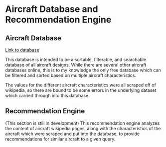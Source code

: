 # Aircraft Database and Recommendation Engine

## Aircraft Database
[Link to database](aircraft_database)

This database is intended to be a sortable, filterable, and searchable database of all aircraft designs. While there are several other aircraft databases online, this is to my knowledge the only free database which can be filtered and sorted based on multiple aircraft characteristics. 

The values for the different aircraft characteristics were all scraped off of wikipedia, so there are bound to be some errors in the underlying dataset which carried through into this database.


## Recommendation Engine
(This section is still in development) 
This recommendation engine analyzes the content of aircraft wikipedia pages, along with the characteristics of the aircraft which were scraped and put into the database, to provide recommendations for similar aircraft to a given query. 
